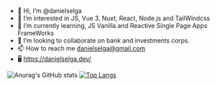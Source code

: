 - 👋 Hi, I’m @danielselga
- 👀 I’m interested in JS, Vue 3, Nuxt, React, Node.js and TailWindcss
- 🌱 I’m currently learning, JS Vanilla and Reactive Single Page Apps FrameWorks
- 💞️ I’m looking to collaborate on bank and investments corps.
- 📫 How to reach me danielselga@gmail.com
- 🖥️ https://danielselga.dev/

![Anurag's GitHub stats](https://github-readme-stats.vercel.app/api?username=anuraghazra&show_icons=true&theme=radical) 
[![Top Langs](https://github-readme-stats.vercel.app/api/top-langs/?username=anuraghazra&layout=compact)](https://github.com/anuraghazra/github-readme-stats)




